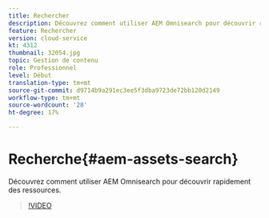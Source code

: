 ```yaml
---
title: Rechercher
description: Découvrez comment utiliser AEM Omnisearch pour découvrir rapidement des ressources.
feature: Rechercher
version: cloud-service
kt: 4312
thumbnail: 32054.jpg
topic: Gestion de contenu
role: Professionnel
level: Début
translation-type: tm+mt
source-git-commit: d9714b9a291ec3ee5f3dba9723de72bb120d2149
workflow-type: tm+mt
source-wordcount: '28'
ht-degree: 17%

---
```



# Recherche{#aem-assets-search}

Découvrez comment utiliser AEM Omnisearch pour découvrir rapidement des ressources.

>[!VIDEO](https://video.tv.adobe.com/v/32054/?quality=12&learn=on&hidetitle=true)